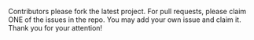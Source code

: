 Contributors please fork the latest project.
For pull requests, please claim ONE of the issues in the repo. You may add your own issue and claim it.
Thank you for your attention!
